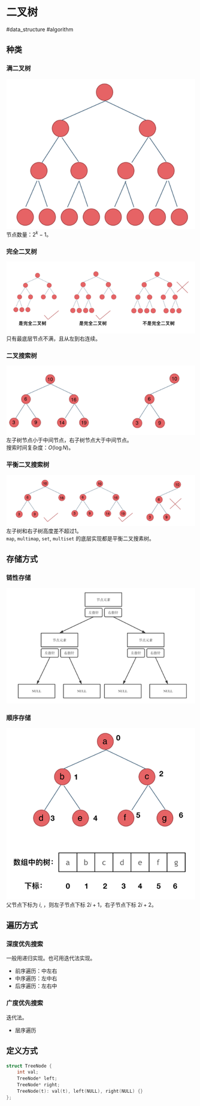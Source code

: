 # 二叉树

#data_structure #algorithm

## 种类

### 满二叉树
![|300](Resource/二叉树_img_1.png)
节点数量：$2^k-1$。  

### 完全二叉树
![](Resource/二叉树_img_2.png)
只有最底层节点不满，且从左到右连续。  

### 二叉搜索树
![](Resource/二叉树_img_3.png)
左子树节点小于中间节点，右子树节点大于中间节点。    
搜索时间复杂度：$O(\log N)$。

### 平衡二叉搜索树
![](Resource/二叉树_img_4.png)
左子树和右子树高度差不超过1。  
`map`,  `multimap`, `set`, `multiset` 的底层实现都是平衡二叉搜素树。 

## 存储方式

### 链性存储
![|550](Resource/二叉树_img_5.png)
### 顺序存储
![|450](Resource/二叉树_img_6.png)
父节点下标为 $i$, ，则左子节点下标 $2i+1$，右子节点下标 $2i+2$。  

## 遍历方式

### 深度优先搜索

一般用递归实现。也可用迭代法实现。  
+ 前序遍历：中左右
+ 中序遍历：左中右
+ 后序遍历：左右中

### 广度优先搜索

迭代法。
+ 层序遍历

## 定义方式

```cpp
struct TreeNode {
	int val;
	TreeNode* left;
	TreeNode* right;
	TreeNode(t): val(t), left(NULL), right(NULL) {}
};
```
